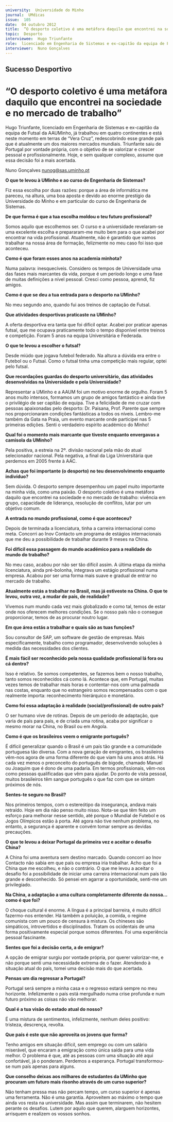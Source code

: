 ```yaml
---
university:  Universidade do Minho
journal:  UMdicas
issue:  105
date:  04 outubro 2012
title:  “O desporto coletivo é uma metáfora daquilo que encontrei na sociedade e no mercado de trabalho”
topic:  Desporto
interviewee:  Hugo Triunfante
role:  licenciado em Engenharia de Sistemas e ex-capitão da equipa de Futsal da AAUMinho
interviewer:  Nuno Gonçalves
---
```




## Sucesso Desportivo

# “O desporto coletivo é uma metáfora daquilo que encontrei na sociedade e no mercado de trabalho” 


Hugo Triunfante, licenciado em Engenharia de Sistemas e ex-capitão da equipa de Futsal da AAUMinho, já trabalhou em quatro continentes e está neste momento em terras de “Vera Cruz”, redescobrindo esse grande país que é atualmente um dos maiores mercados mundiais. Triunfante saiu de Portugal por vontade própria, com o objetivo de se valorizar e crescer pessoal e profissionalmente. Hoje, e sem qualquer complexo, assume que essa decisão foi a mais acertada. 

Nuno Gonçalves 
nunog@sas.uminho.pt


**O que te levou à UMinho e ao curso de Engenharia de Sistemas?**

Fiz essa escolha por duas razões: porque a área de informática me pareceu, na altura, uma boa aposta e devido ao enorme prestígio da Universidade do Minho e em particular do curso de Engenharia de Sistemas.


**De que forma é que a tua escolha moldou o teu futuro profissional?**

Somos aquilo que escolhemos ser. O curso e a universidade revelaram-se uma excelente escolha e prepararam-me muito bem para o que acabei por encontrar na vida profissional. Atualmente, não é garantido que vamos trabalhar na nossa área de formação, felizmente no meu caso foi isso que aconteceu.


**Como é que foram esses anos na academia minhota?**

Numa palavra: inesquecíveis. Considero os tempos de Universidade uma das fases mais marcantes da vida, porque é um período longo e uma fase de muitas definições a nível pessoal. Cresci como pessoa, aprendi, fiz amigos.


**Como é que se deu a tua entrada para o desporto na UMinho?**

No meu segundo ano, quando fui aos treinos de captação de Futsal.


**Que atividades desportivas praticaste na UMinho?**

A oferta desportiva era tanta que foi difícil optar. Acabei por praticar apenas futsal, que me ocupava praticamente todo o tempo disponível entre treinos e competição. Foram 5 anos na equipa Universitária e Federada.


**O que te levou a escolher o futsal?**

Desde miúdo que jogava futebol federado. Na altura a dúvida era entre o Futebol ou o Futsal. Como o futsal tinha uma competição mais regular, optei pelo futsal.


**Que recordações guardas do desporto universitário, das atividades desenvolvidas na Universidade e pela Universidade?**

Representar a UMinho e a AAUM foi um motivo enorme de orgulho. Foram 5 anos muito intensos, formamos um grupo de amigos fantástico e ainda tive o privilégio de ser capitão de equipa. Tive a felicidade de me cruzar com pessoas apaixonadas pelo desporto: Dr. Paisana, Prof. Parente que sempre nos proporcionaram condições fantásticas a todos os níveis.
Lembro-me também da Gata na Praia, um evento marcante onde participei nas 5 primeiras edições. Senti o verdadeiro espírito académico do Minho!


**Qual foi o momento mais marcante que tiveste enquanto envergavas a camisola da UMinho?**

Pela positiva, a estreia na 2º. divisão nacional pela mão do atual selecionador nacional. Pela negativa, a final da Liga Universitária que perdemos em 2005 frente à AAC.


**Achas que foi importante (o desporto) no teu desenvolvimento enquanto indivíduo?**

Sem dúvida. O desporto sempre desempenhou um papel muito importante na minha vida, como uma paixão. O desporto coletivo é uma metáfora daquilo que encontrei na sociedade e no mercado de trabalho: vivência em grupo, capacidade de liderança, resolução de conflitos, lutar por um objetivo comum.


**A entrada no mundo profissional, como é que aconteceu?**

Depois de terminada a licenciatura, tinha a carreira internacional como meta. Concorri ao Inov Contacto um programa de estágios internacionais que me deu a possibilidade de trabalhar durante 9 meses na China.


**Foi difícil essa passagem do mundo académico para a realidade do mundo do trabalho?**

No meu caso, acabou por não ser tão difícil assim. A última etapa da minha licenciatura, ainda pré-bolonha, integrava um estágio profissional numa empresa. Acabou por ser uma forma mais suave e gradual de entrar no mercado de trabalho.


**Atualmente estás a trabalhar no Brasil, mas já estiveste na China. O que te levou, outra vez, a mudar de país, de realidade?**

Vivemos num mundo cada vez mais globalizado e como tal, temos de estar onde nos oferecem melhores condições. Se o nosso país não o consegue proporcionar, temos de as procurar noutro lugar.


**Em que área estás a trabalhar e quais são as tuas funções?**

Sou consultor de SAP, um software de gestão de empresas. Mais especificamente, trabalho como programador, desenvolvendo soluções à medida das necessidades dos clientes.


**É mais fácil ser reconhecido pela nossa qualidade profissional lá fora ou cá dentro?**

Isso é relativo. Se somos competentes, se fazemos bem o nosso trabalho, tanto somos reconhecidos cá como lá. Acontece que, em Portugal, muitas vezes temos de trabalhar mais horas e contentar-nos com uma palmada nas costas, enquanto que no estrangeiro somos recompensados com o que realmente importa: reconhecimento hierárquico e monetário.


**Como foi essa adaptação à realidade (social/profissional) de outro país?**

O ser humano vive de rotinas. Depois de um período de adaptação, que varia de país para país, e de criada uma rotina, acaba por significar o mesmo morar na China, no Brasil ou em Angola.


**Como é que os brasileiros veem o emigrante português?**

É difícil generalizar quando o Brasil é um país tão grande e a comunidade portuguesa tão diversa. Com a nova geração de emigrantes, os brasileiros vêm-nos agora de uma forma diferente do que viam há uns anos atrás. Há cada vez menos o preconceito do português de bigode, chamado Manuel ou Joaquim que é dono de uma padaria. Em termos profissionais, vêm-nos como pessoas qualificadas que vêm para ajudar. Do ponto de vista pessoal, muitos brasileiros têm sangue português o que faz com que se sintam próximos de nós.


**Sentes-te seguro no Brasil?**

Nos primeiros tempos, com o estereótipo da insegurança, andava mais retraído. Hoje em dia não penso muito nisso. Nota-se que têm feito um esforço para melhorar nesse sentido, até porque o Mundial de Futebol e os Jogos Olímpicos estão à porta. Até agora não tive nenhum problema, no entanto, a segurança é aparente e convém tomar sempre as devidas precauções.


**O que te levou a deixar Portugal da primeira vez e aceitar o desafio China?**

A China foi uma aventura sem destino marcado. Quando concorri ao Inov Contacto não sabia em que país ou empresa iria trabalhar. Acho que foi a China que me escolheu, e não o contrário. O que me levou a aceitar o desafio foi a possibilidade de iniciar uma carreira internacional num país tão grande e desconhecido. Só pensei em agarrar a oportunidade, senti-me um privilegiado.


**Na China, a adaptação a uma cultura completamente diferente da nossa… como é que foi?**

O choque cultural é enorme. A língua é a principal barreira, é muito difícil fazermo-nos entender. Há também a poluição, a comida, o regime comunista com um pouco de censura à mistura. Os chineses são simpáticos, introvertidos e disciplinados. Tratam os ocidentais de uma forma positivamente especial porque somos diferentes. Foi uma experiência pessoal fascinante.


**Sentes que foi a decisão certa, a de emigrar?**

A opção de emigrar surgiu por vontade própria, por querer valorizar-me, e não porque senti uma necessidade extrema de o fazer. Atendendo à situação atual do país, tomei uma decisão mais do que acertada.


**Pensas um dia regressar a Portugal?**

Portugal será sempre a minha casa e o regresso estará sempre no meu horizonte. Infelizmente o país está mergulhado numa crise profunda e num futuro próximo as coisas não vão melhorar.


**Qual é a tua visão do estado atual do nosso?**

É uma mistura de sentimentos, infelizmente, nenhum deles positivo: tristeza, descrença, revolta.


**Que país é este que não aproveita os jovens que forma?**

Tenho amigos em situação difícil, sem emprego ou com um salário miserável, que encaram a emigração como única saída para uma vida melhor. O problema é que, até as pessoas com uma situação até aqui confortável, já o ponderam. Perdemos a esperança. Portugal transformou-se num país apenas para alguns.


**Que conselho deixas aos milhares de estudantes da UMinho que procuram um futuro mais risonho através de um curso superior?**

Não tenham pressa mas não percam tempo, um curso superior é apenas uma ferramenta. Não é uma garantia. Aproveitem ao máximo o tempo que ainda vos resta na universidade. Mas assim que terminarem, não hesitem perante os desafios. Lutem por aquilo que querem, alarguem horizontes, arrisquem e realizem os vossos sonhos.

